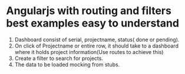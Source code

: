 # Angularjs with routing and filters best examples easy to understand

1. Dashboard consist of serial, projectname, status( done or pending).
2. On click of Projectname or entire row, it should take to a dashboard where it holds project information(Use routes to achieve this)
3. Create a filter to search for projects.
4. The data to be loaded mocking from stubs.
